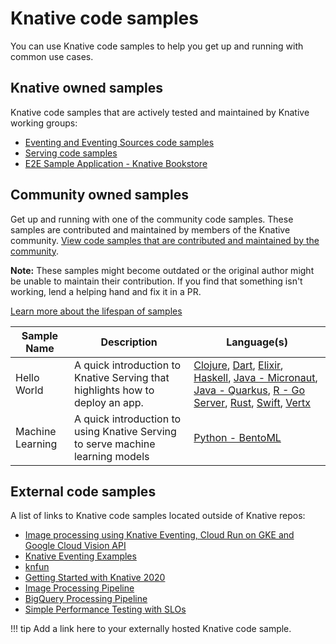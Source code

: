 # Knative code samples

You can use Knative code samples to help you get up and running with common use
cases.

## Knative owned samples

Knative code samples that are actively tested and maintained by Knative working groups:

- [Eventing and Eventing Sources code samples](eventing.md)
- [Serving code samples](serving.md)
- [E2E Sample Application - Knative Bookstore](../../code-samples/eventing/bookstore-sample-app/README.md)

## Community owned samples

Get up and running with one of the community code samples. These samples are
contributed and maintained by members of the Knative community. [View code samples that are contributed and maintained by the community](https://github.com/knative/docs/tree/main/code-samples/community).

**Note:** These samples might become outdated or the original author might be unable to maintain their contribution. If you find that something isn't working, lend a helping hand and fix it in a PR.

[Learn more about the lifespan of samples](https://github.com/knative/docs/blob/main/contribute-to-docs/what-to-contribute/creating-code-samples.md#user-focused-content)

| Sample Name | Description | Language(s) |
| ----------- | ----------- | ----------- |
| Hello World | A quick introduction to Knative Serving that highlights how to deploy an app. | [Clojure](https://github.com/knative/docs/tree/main/code-samples/community/serving/helloworld-clojure), [Dart](https://github.com/knative/docs/tree/main/code-samples/community/serving/helloworld-dart), [Elixir](https://github.com/knative/docs/tree/main/code-samples/community/serving/helloworld-elixir), [Haskell](https://github.com/knative/docs/tree/main/code-samples/community/serving/helloworld-haskell), [Java - Micronaut](https://github.com/knative/docs/tree/main/code-samples/community/serving/helloworld-java-micronaut), [Java - Quarkus](https://github.com/knative/docs/tree/main/code-samples/community/serving/helloworld-java-quarkus), [R - Go Server](https://github.com/knative/docs/tree/main/code-samples/community/serving/helloworld-r), [Rust](https://github.com/knative/docs/tree/main/code-samples/community/serving/helloworld-rust), [Swift](https://github.com/knative/docs/tree/main/code-samples/community/serving/helloworld-swift), [Vertx](https://github.com/knative/docs/tree/main/code-samples/community/serving/helloworld-vertx) |
| Machine Learning | A quick introduction to using Knative Serving to serve machine learning models | [Python - BentoML](https://github.com/knative/docs/tree/main/code-samples/community/serving/machinelearning-python-bentoml)

## External code samples

A list of links to Knative code samples located outside of Knative repos:

<!--LINK TITLES must match the title of the sample page they link to to avoid confusion and provide a consistent UX). If descriptions are required here, this should be converted to a table as above-->

- [Image processing using Knative Eventing, Cloud Run on GKE and Google Cloud Vision API](https://github.com/akashrv/knative-samples/blob/master/docs/image-processing.md)
- [Knative Eventing Examples](https://github.com/lionelvillard/knative-examples)
- [knfun](https://github.com/maximilien/knfun)
- [Getting Started with Knative 2020](https://salaboy.com/2020/02/20/getting-started-with-knative-2020/)
- [Image Processing Pipeline](https://github.com/meteatamel/knative-tutorial/blob/master/docs/image-processing-pipeline.md)
- [BigQuery Processing Pipeline](https://github.com/meteatamel/knative-tutorial/blob/master/docs/bigquery-processing-pipeline.md)
- [Simple Performance Testing with SLOs](/blog/articles/performance-test-with-slos/)

!!! tip
    Add a link here to your externally hosted Knative code sample.
